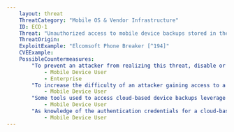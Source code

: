 ```yaml
---
    layout: threat
    ThreatCategory: "Mobile OS & Vendor Infrastructure"
    ID: ECO-1
    Threat: "Unauthorized access to mobile device backups stored in the device or operating system vendor's cloud service"
    ThreatOrigin:
    ExploitExample: "Elcomsoft Phone Breaker [^194]"
    CVEExample:
    PossibleCountermeasures:
        "To prevent an attacker from realizing this threat, disable or do not enable cloud backups for the device, which can be accomplished either through mobile OS settings or for enterprises, MDM device policy settings.":
            - Mobile Device User
            - Enterprise
        "To increase the difficulty of an attacker gaining access to a cloud service account, enable increased authentication requirements, such as two-factor authentication or step-up authentication when initally accessing the account from an unknown device.":
            - Mobile Device User
        "Some tools used to access cloud-based device backups leverage cryptographic tokens left on computers or devices used to legitimately access the cloud service (e.g., iCloud); if it is believed an attacker has had access to any such system, invalidate any recovered tokens they may have recovered by changing the authentication credentials for the cloud service.":
            - Mobile Device User
        "As knowledge of the authentication credentials for a cloud-based backup service may enable an attacker to gain access, protect cloud service authentication credentials from unauthorized disclosure.":
            - Mobile Device User
---
```

